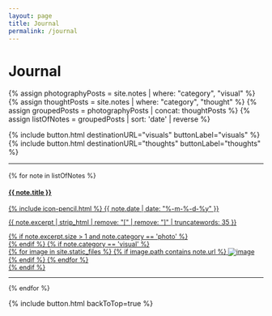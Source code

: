 ```yaml
---
layout: page
title: Journal
permalink: /journal
---
```


# Journal

{% assign photographyPosts = site.notes | where: "category", "visual" %}
{% assign thoughtPosts = site.notes | where: "category", "thought" %}
{% assign groupedPosts = photographyPosts | concat: thoughtPosts %}
{% assign listOfNotes = groupedPosts | sort: 'date' | reverse %}

<div id="journal">
    {% include button.html destinationURL="visuals" buttonLabel="visuals" %}
    {% include button.html destinationURL="thoughts" buttonLabel="thoughts" %}
    <hr style="margin-bottom:1rem;">
    <div class="list-preview" style="font-size: 0.9em">
    {% for note in listOfNotes %}
        <a class="internal-link list-link" href="{{ site.baseurl }}{{ note.url }}{%- if site.use_html_extension -%}.html{%- endif -%}">
            <div class="list-item">
                <h4>
                    {{ note.title }}
                </h4>
                <time datetime="{{ note.last_modified_at | date_to_xmlschema }}">
                    <span>{% include icon-pencil.html %} {{ note.date | date: "%-m-%-d-%y" }}</span>
                </time>
                <p style="font-size: 1em">{{ note.excerpt | strip_html | remove: "[" | remove: "]" | truncatewords: 35 }}</p>
                {% if note.excerpt.size > 1 and note.category == 'photo' %}
                <br>
                {% endif %}
                {% if note.category == 'visual' %}
                    <div class="photo-preview">
                        {% for image in site.static_files %}
                        {% if image.path contains note.url %}
                            <img class="photoessay" src="{{ site.baseurl }}{{ image.path }}" alt="image" />
                        {% endif %}
                        {% endfor %}
                    </div>
                {% endif %}
            </div>
        </a>
        <hr>
    {% endfor %}
    </div>
</div>

{% include button.html backToTop=true %}

<style>
    button {
        margin-top: 1rem;
    }
</style>
